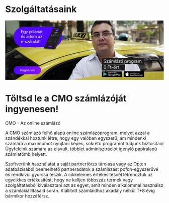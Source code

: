 # Szolgáltatásaink

![logo](_media/taxi.png)

# Töltsd le a CMO számlázóját ingyenesen!

CMO - Az online számlázó

A CMO számlázó felhő alapú online számlázóprogram, melyet azzal a szándékkal hoztunk létre, hogy egy valóban egyszerű, ám mindenki számára a maximumot nyújtani képes, sokrétű programot tudjunk biztosítani Ügyfeleink számára az elavult, többlet adminisztrációt igénylő papíralapú számlatömb helyett.

Szoftverünk használatát a saját partnertörzs tárolása vagy az Opten adatbázisából beemelhető partneradatok a számlázást pofon-egyszerűvé és rendkívül gyorssá teszik. A cikkelemes értékesítésnél létrehoztuk az egycikkes értékesítést, hogy ne kelljen többszáz termék vagy szolgáltatásból kiválasztani azt az egyet, amit minden alkalommal használsz a számlakiállításaid során. Kiállított számláidhoz akadály nélkül T+8 évig bármikor hozzáférsz.

